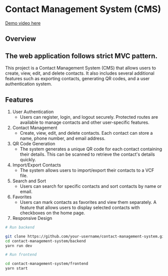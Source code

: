 # Contact Management System (CMS)
[Demo video here](https://drive.google.com/file/d/18EJu4JDmOvbqbGNjM8iACxLxW7yia2Mg/view?usp=sharing)
## Overview
## The web application follows strict MVC pattern.
This project is a Contact Management System (CMS) that allows users to create, view, edit, and delete contacts. It also includes several additional features such as exporting contacts, generating QR codes, and a user authentication system.

## Features
1. User Authentication
   - Users can register, login, and logout securely. Protected routes are available to manage contacts and other user-specific features.
2. Contact Management
   - Create, view, edit, and delete contacts. Each contact can store a name, phone number, and email address.
3. QR Code Generation
   - The system generates a unique QR code for each contact containing their details. This can be scanned to retrieve the contact's details quickly.
4. Import/Export Contacts
   - The system allows users to import/export their contacts to a VCF file. 
5. Search and Sort
   - Users can search for specific contacts and sort contacts by name or email. 
6. Favorites
   -  Users can mark contacts as favorites and view them separately. A feature that allows users to display selected contacts with checkboxes on the home page.
7. Responsive Design

```sh
# Run backend

git clone https://github.com/your-username/contact-management-system.git
cd contact-management-system/backend
yarn run dev
```
```sh
# Run frontend

cd contact-management-system/frontend
yarn start
```



